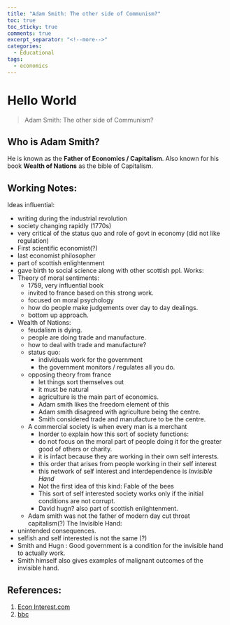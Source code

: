 ```yaml
---
title: "Adam Smith: The other side of Communism?"
toc: true
toc_sticky: true
comments: true
excerpt_separator: "<!--more-->"
categories:
  - Educational
tags:
  - economics
---
```

<script src="https://distill.pub/template.v1.js"></script>

<dt-article>
  <h1>Hello World</h1>

>Adam Smith: The other side of Communism?

<!--more-->

## Who is Adam Smith?
He is known as the **Father of Economics / Capitalism**. Also known for his book **Wealth of Nations** as the bible of Capitalism. 

## Working Notes:
Ideas influential:
  - writing during the industrial revolution
  - society changing rapidly (1770s)
  - very critical of the status quo and role of govt in economy (did not like regulation)
  - First scientific economist(?)
  - last economist philosopher
  - part of scottish enlightenment
  - gave birth to social science along with other scottish ppl.
Works:
  - Theory of moral sentiments:
    - 1759, very influential book
    - invited to france based on this strong work.
    - focused on moral psychology
    - how do people make judgements over day to day dealings.
    - bottom up approach.
  - Wealth of Nations:
    - feudalism is dying.
    - people are doing trade and manufacture.
    - how to deal with trade and manufacture?
    - status quo:
      - individuals work for the government
      - the government monitors / regulates all you do.
    - opposing theory from france
      - let things sort themselves out
      - it must be natural
      - agriculture is the main part of economics.
      - Adam smith likes the freedom element of this
      - Adam smith disagreed with agriculture being the centre.
      - Smith considered trade and manufacture to be the centre.
    - A commercial society is when every man is a merchant
      - Inorder to explain how this sort of society functions:
      - do not focus on the moral part of people doing it for the greater good of others or charity.
      - it is infact because they are working in their own self interests.
      - this order that arises from people working in their self interest 
      - this network of self interest and interdependence is *Invisible Hand*
      - Not the first idea of this kind: Fable of the bees
      - This sort of self interested society works only if the initial conditions are not corrupt.
      - David hugn? also part of scottish enlightenment.
    - Adam smith was not the father of modern day cut throat capitalism(?)
The Invisible Hand:
  - unintended consequences.
  - selfish and self interested is not the same (?)
  - Smith and Hugn : Good government is a condition for the invisible hand to actually work.
  - Smith himself also gives examples of malignant outcomes of the invisible hand.

## References:
1. [Econ Interest.com](http://econintersect.com/pages/contributors/contributor.php?post=201807210141)
2. [bbc](https://www.bbc.co.uk/sounds/play/w3csvsfb)

</dt-article>
